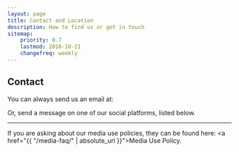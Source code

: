 ```yaml
---
layout: page
title: Contact and Location
description: How to find us or get in touch
sitemap:
    priority: 0.7
    lastmod: 2018-10-21
    changefreq: weekly
---
```


## Contact

You can always send us an email at:

<script type="text/javascript">
  emailE = 'ccny.cuny.edu'
  emailE = ('planetarium' + '@' + emailE)
  document.write('<A href="mailto:' + emailE + '">' + emailE + '</a>')
</script>


Or, send a message on one of our social platforms, listed below.

<!-- <div class="col-sm">
  <ul class="list-unstyled icons alt">
    {%- if site.facebook_username -%}
    <li><a href="https://facebook.com/{{site.facebook_username}}" class="icon fa-facebook"><span class="label">Facebook</span></a></li>
    {%- endif -%}
    {%- if site.instagram_username -%}
    <li><a href="https://instagram.com/{{site.instagram_username}}" class="icon fa-instagram"><span class="label">Instagram</span></a></li>
    {%- endif -%}
    {%- if site.twitter_username -%}
    <li><a href="https://twitter.com/{{site.twitter_username}}" class="icon fa-twitter"><span class="label">Twitter</span></a></li>
    {%- endif -%}
    {%- if site.github_username -%}
    <li><a href="https://github.com/{{site.github_username}}" class="icon fa-github"><span class="label">Github</span></a></li>
    {%- endif -%}
  </ul>
</div> -->
--- 
If you are asking about our media use policies, they can be found here: <a href="{{ "/media-faq/" | absolute_url }}">Media Use Policy</a>.
